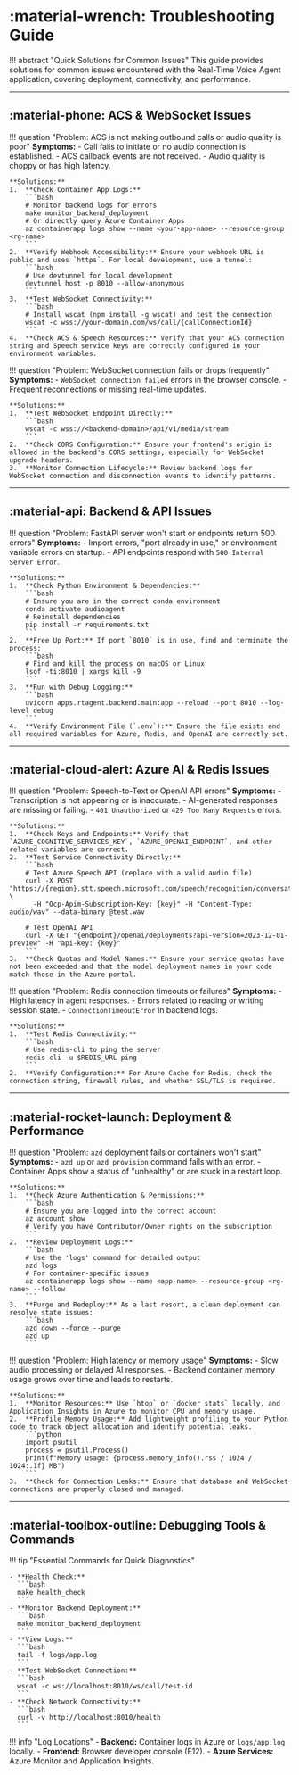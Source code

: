 # :material-wrench: Troubleshooting Guide

!!! abstract "Quick Solutions for Common Issues"
    This guide provides solutions for common issues encountered with the Real-Time Voice Agent application, covering deployment, connectivity, and performance.

---

## :material-phone: ACS & WebSocket Issues

!!! question "Problem: ACS is not making outbound calls or audio quality is poor"
    **Symptoms:**
    - Call fails to initiate or no audio connection is established.
    - ACS callback events are not received.
    - Audio quality is choppy or has high latency.

    **Solutions:**
    1.  **Check Container App Logs:**
        ```bash
        # Monitor backend logs for errors
        make monitor_backend_deployment
        # Or directly query Azure Container Apps
        az containerapp logs show --name <your-app-name> --resource-group <rg-name>
        ```
    2.  **Verify Webhook Accessibility:** Ensure your webhook URL is public and uses `https`. For local development, use a tunnel:
        ```bash
        # Use devtunnel for local development
        devtunnel host -p 8010 --allow-anonymous
        ```
    3.  **Test WebSocket Connectivity:**
        ```bash
        # Install wscat (npm install -g wscat) and test the connection
        wscat -c wss://your-domain.com/ws/call/{callConnectionId}
        ```
    4.  **Check ACS & Speech Resources:** Verify that your ACS connection string and Speech service keys are correctly configured in your environment variables.

!!! question "Problem: WebSocket connection fails or drops frequently"
    **Symptoms:**
    - `WebSocket connection failed` errors in the browser console.
    - Frequent reconnections or missing real-time updates.

    **Solutions:**
    1.  **Test WebSocket Endpoint Directly:**
        ```bash
        wscat -c wss://<backend-domain>/api/v1/media/stream
        ```
    2.  **Check CORS Configuration:** Ensure your frontend's origin is allowed in the backend's CORS settings, especially for WebSocket upgrade headers.
    3.  **Monitor Connection Lifecycle:** Review backend logs for WebSocket connection and disconnection events to identify patterns.

---

## :material-api: Backend & API Issues

!!! question "Problem: FastAPI server won't start or endpoints return 500 errors"
    **Symptoms:**
    - Import errors, "port already in use," or environment variable errors on startup.
    - API endpoints respond with `500 Internal Server Error`.

    **Solutions:**
    1.  **Check Python Environment & Dependencies:**
        ```bash
        # Ensure you are in the correct conda environment
        conda activate audioagent
        # Reinstall dependencies
        pip install -r requirements.txt
        ```
    2.  **Free Up Port:** If port `8010` is in use, find and terminate the process:
        ```bash
        # Find and kill the process on macOS or Linux
        lsof -ti:8010 | xargs kill -9
        ```
    3.  **Run with Debug Logging:**
        ```bash
        uvicorn apps.rtagent.backend.main:app --reload --port 8010 --log-level debug
        ```
    4.  **Verify Environment File (`.env`):** Ensure the file exists and all required variables for Azure, Redis, and OpenAI are correctly set.

---

## :material-cloud-alert: Azure AI & Redis Issues

!!! question "Problem: Speech-to-Text or OpenAI API errors"
    **Symptoms:**
    - Transcription is not appearing or is inaccurate.
    - AI-generated responses are missing or failing.
    - `401 Unauthorized` or `429 Too Many Requests` errors.

    **Solutions:**
    1.  **Check Keys and Endpoints:** Verify that `AZURE_COGNITIVE_SERVICES_KEY`, `AZURE_OPENAI_ENDPOINT`, and other related variables are correct.
    2.  **Test Service Connectivity Directly:**
        ```bash
        # Test Azure Speech API (replace with a valid audio file)
        curl -X POST "https://{region}.stt.speech.microsoft.com/speech/recognition/conversation/cognitiveservices/v1" \
          -H "Ocp-Apim-Subscription-Key: {key}" -H "Content-Type: audio/wav" --data-binary @test.wav

        # Test OpenAI API
        curl -X GET "{endpoint}/openai/deployments?api-version=2023-12-01-preview" -H "api-key: {key}"
        ```
    3.  **Check Quotas and Model Names:** Ensure your service quotas have not been exceeded and that the model deployment names in your code match those in the Azure portal.

!!! question "Problem: Redis connection timeouts or failures"
    **Symptoms:**
    - High latency in agent responses.
    - Errors related to reading or writing session state.
    - `ConnectionTimeoutError` in backend logs.

    **Solutions:**
    1.  **Test Redis Connectivity:**
        ```bash
        # Use redis-cli to ping the server
        redis-cli -u $REDIS_URL ping
        ```
    2.  **Verify Configuration:** For Azure Cache for Redis, check the connection string, firewall rules, and whether SSL/TLS is required.

---

## :material-rocket-launch: Deployment & Performance

!!! question "Problem: `azd` deployment fails or containers won't start"
    **Symptoms:**
    - `azd up` or `azd provision` command fails with an error.
    - Container Apps show a status of "unhealthy" or are stuck in a restart loop.

    **Solutions:**
    1.  **Check Azure Authentication & Permissions:**
        ```bash
        # Ensure you are logged into the correct account
        az account show
        # Verify you have Contributor/Owner rights on the subscription
        ```
    2.  **Review Deployment Logs:**
        ```bash
        # Use the 'logs' command for detailed output
        azd logs
        # For container-specific issues
        az containerapp logs show --name <app-name> --resource-group <rg-name> --follow
        ```
    3.  **Purge and Redeploy:** As a last resort, a clean deployment can resolve state issues:
        ```bash
        azd down --force --purge
        azd up
        ```

!!! question "Problem: High latency or memory usage"
    **Symptoms:**
    - Slow audio processing or delayed AI responses.
    - Backend container memory usage grows over time and leads to restarts.

    **Solutions:**
    1.  **Monitor Resources:** Use `htop` or `docker stats` locally, and Application Insights in Azure to monitor CPU and memory usage.
    2.  **Profile Memory Usage:** Add lightweight profiling to your Python code to track object allocation and identify potential leaks.
        ```python
        import psutil
        process = psutil.Process()
        print(f"Memory usage: {process.memory_info().rss / 1024 / 1024:.1f} MB")
        ```
    3.  **Check for Connection Leaks:** Ensure that database and WebSocket connections are properly closed and managed.

---

## :material-toolbox-outline: Debugging Tools & Commands

!!! tip "Essential Commands for Quick Diagnostics"

    - **Health Check:**
      ```bash
      make health_check
      ```
    - **Monitor Backend Deployment:**
      ```bash
      make monitor_backend_deployment
      ```
    - **View Logs:**
      ```bash
      tail -f logs/app.log
      ```
    - **Test WebSocket Connection:**
      ```bash
      wscat -c ws://localhost:8010/ws/call/test-id
      ```
    - **Check Network Connectivity:**
      ```bash
      curl -v http://localhost:8010/health
      ```

!!! info "Log Locations"
    - **Backend:** Container logs in Azure or `logs/app.log` locally.
    - **Frontend:** Browser developer console (F12).
    - **Azure Services:** Azure Monitor and Application Insights.

